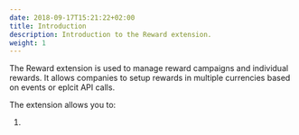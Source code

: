 ```yaml
---
date: 2018-09-17T15:21:22+02:00
title: Introduction
description: Introduction to the Reward extension.
weight: 1
---
```


The Reward extension is used to manage reward campaigns and individual rewards. It allows companies to setup rewards in multiple currencies based on events or eplcit API calls.

The extension allows you to:

1.
